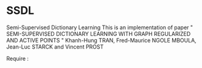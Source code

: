 # SSDL
Semi-Supervised Dictionary Learning
This is an implementation of paper " SEMI-SUPERVISED DICTIONARY LEARNING WITH GRAPH REGULARIZED AND ACTIVE POINTS " Khanh-Hung TRAN, Fred-Maurice NGOLE MBOULA, Jean-Luc STARCK and Vincent PROST

Require :
